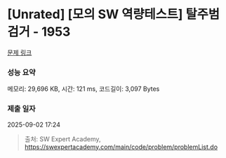 # [Unrated] [모의 SW 역량테스트] 탈주범 검거 - 1953 

[문제 링크](https://swexpertacademy.com/main/code/problem/problemDetail.do?contestProbId=AV5PpLlKAQ4DFAUq) 

### 성능 요약

메모리: 29,696 KB, 시간: 121 ms, 코드길이: 3,097 Bytes

### 제출 일자

2025-09-02 17:24



> 출처: SW Expert Academy, https://swexpertacademy.com/main/code/problem/problemList.do